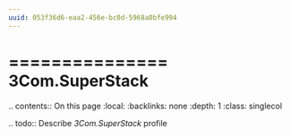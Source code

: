 ```yaml
---
uuid: 053f36d6-eaa2-456e-bc0d-5968a0bfe994
---
```



===============
3Com.SuperStack
===============

.. contents:: On this page
    :local:
    :backlinks: none
    :depth: 1
    :class: singlecol

.. todo::
    Describe *3Com.SuperStack* profile

